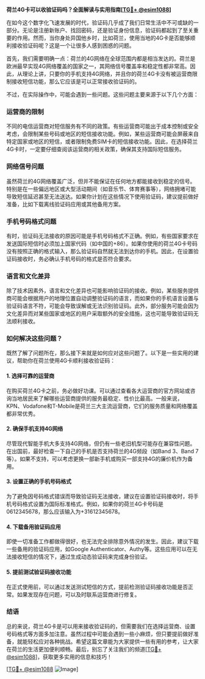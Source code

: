 **荷兰4G卡可以收验证码吗？全面解读与实用指南[[TG💪+ @esim1088](https://t.me/s/esim1088)]**

在如今这个数字化飞速发展的时代，验证码几乎成了我们日常生活中不可或缺的一部分。无论是注册新账户、找回密码，还是验证身份信息，验证码都起到了至关重要的作用。然而，当你身处异国他乡时，比如荷兰，使用当地的4G卡是否能够顺利接收验证码呢？这是一个让很多人感到困惑的问题。

首先，我们需要明确一点：荷兰的4G网络在全球范围内都是相当发达的。荷兰是欧洲最早实现4G网络覆盖的国家之一，其网络信号覆盖率和稳定性都非常高。因此，从理论上讲，只要你的手机支持4G网络，并且你的荷兰4G卡没有被运营商限制接收短信功能，那么它应该是可以正常接收验证码的。

不过，在实际操作中，可能会遇到一些问题。这些问题主要来源于以下几个方面：

### **运营商的限制**
不同的电信运营商对短信服务有不同的政策。有些运营商可能出于成本控制或安全考虑，会限制某些号码或地区的短信接收功能。例如，某些运营商可能会屏蔽来自特定国家或地区的短信，或者限制免费SIM卡的短信接收功能。因此，在选择荷兰4G卡时，一定要仔细查阅该运营商的相关政策，确保其支持国际短信服务。

### **网络信号问题**
虽然荷兰的4G网络覆盖广泛，但并不能保证在任何地方都能接收到稳定的信号。特别是在一些偏远地区或大型活动期间（如音乐节、体育赛事等），网络拥堵可能导致短信延迟甚至无法送达。如果你计划在这些情况下使用验证码，建议提前做好准备，比如下载离线验证码应用或其他备用方案。

### **手机号码格式问题**
有时，验证码无法接收的原因可能是手机号码格式不正确。例如，有些国家要求在发送国际短信时必须加上国家代码（如中国的+86）。如果你使用的荷兰4G卡号码没有按照正确的格式输入，那么验证码自然就无法到达你的手机。因此，在设置验证码接收时，务必确认手机号码的格式是否符合要求。

### **语言和文化差异**
除了技术因素外，语言和文化差异也可能影响验证码的接收。例如，某些服务提供商可能会根据用户的地理位置自动调整验证码的语言，而如果你的手机语言设置与验证码语言不符，可能会导致误解或无法识别验证码。此外，部分服务可能会因为文化差异而对某些国家或地区的用户采取额外的安全措施，这也可能导致验证码无法顺利接收。

### **如何解决这些问题？**

既然了解了问题所在，那么接下来就是如何应对这些问题了。以下是一些实用的建议，帮助你在荷兰使用4G卡顺利接收验证码：

#### **1. 选择可靠的运营商**
在购买荷兰4G卡之前，务必做好功课。可以通过查看各大运营商的官方网站或咨询当地居民来了解哪些运营商提供的服务最稳定、性价比最高。一般来说，KPN、Vodafone和T-Mobile是荷兰三大主流运营商，它们的服务质量和网络覆盖都非常优秀。

#### **2. 确保手机支持4G网络**
尽管现代智能手机大多支持4G网络，但仍有一些老旧机型可能存在兼容性问题。在出国前，最好检查一下自己的手机是否支持荷兰的4G频段（如Band 3、Band 7等）。如果不支持，可以考虑更换一部新手机或购买一部支持4G的廉价机作为备用。

#### **3. 设置正确的手机号码格式**
为了避免因号码格式错误而导致验证码无法接收，建议在设置验证码接收时，将手机号码格式设置为国际标准格式。例如，如果你的荷兰4G卡号码是0612345678，那么应该输入为+31612345678。

#### **4. 下载备用验证码应用**
即使一切准备工作都做得很好，也无法完全排除意外情况的发生。因此，建议下载一些备用的验证码应用，如Google Authenticator、Authy等。这些应用可以在无法接收短信的情况下，通过生成动态验证码来完成身份验证。

#### **5. 提前测试验证码接收功能**
在正式使用前，可以通过发送测试短信的方式，提前检测验证码接收功能是否正常。如果发现存在问题，可以及时联系运营商进行修复。

### **结语**

总的来说，荷兰4G卡是可以用来接收验证码的，但需要我们在选择运营商、设置号码格式等方面多加注意。虽然过程中可能会遇到一些小麻烦，但只要提前做好准备，就能轻松应对各种挑战。希望这篇文章能为大家提供一些有用的参考，让大家在荷兰的生活更加便利顺畅。最后，别忘了关注我们的频道[[TG💪+ @esim1088](https://t.me/s/esim1088)]，获取更多实用的信息和技巧！

[[TG💪+ @esim1088](https://t.me/s/esim1088) ![Image](https://i.postimg.cc/4NQfJmqS/Snipaste-2025-05-13-00-14-12.png)]